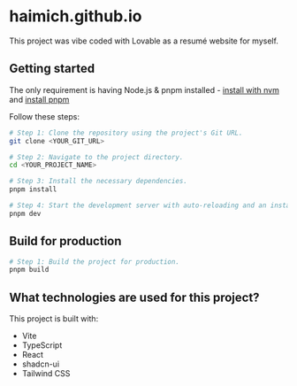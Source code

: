 # haimich.github.io
This project was vibe coded with Lovable as a resumé website for myself.

## Getting started
The only requirement is having Node.js & pnpm installed - [install with nvm](https://github.com/nvm-sh/nvm#installing-and-updating) and [install pnpm](https://pnpm.io/installation)

Follow these steps:

```sh
# Step 1: Clone the repository using the project's Git URL.
git clone <YOUR_GIT_URL>

# Step 2: Navigate to the project directory.
cd <YOUR_PROJECT_NAME>

# Step 3: Install the necessary dependencies.
pnpm install

# Step 4: Start the development server with auto-reloading and an instant preview.
pnpm dev
```

## Build for production

```sh
# Step 1: Build the project for production.
pnpm build
```

## What technologies are used for this project?

This project is built with:

- Vite
- TypeScript
- React
- shadcn-ui
- Tailwind CSS
